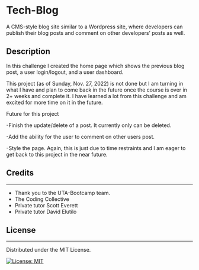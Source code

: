# Tech-Blog
A CMS-style blog site similar to a Wordpress site, where developers can publish their blog posts and comment on other developers’ posts as well.


## Description 
In this challenge I created the home page which shows the previous blog post, a user login/logout, and a user dashboard.

This project (as of Sunday, Nov. 27, 2022) is not done but I am turning in what I have and plan to come back in the future once the course is over in 2+ weeks and complete it. I have learned a lot from this challenge and am excited for more time on it in the future.

Future for this project

-Finish the update/delete of a post.  It currently only can be deleted.

-Add the ability for the user to comment on other users post.

-Style the page. Again, this is just due to time restraints and I am eager to get back to this project in the near future.

## Credits
---
- Thank you to the UTA-Bootcamp team.
- The Coding Collective
- Private tutor Scott Everett
- Private tutor David Elutilo

## License
---

Distributed under the MIT License. 

[![License: MIT](https://img.shields.io/badge/License-MIT-yellow.svg)](https://opensource.org/licenses/MIT)
